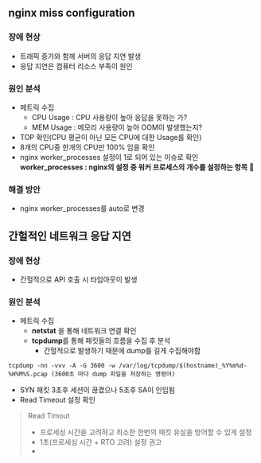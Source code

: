 
## nginx miss configuration
### 장애 현상
-  트래픽 증가와 함께 서버의 응답 지연 발생
-  응답 지연은 컴퓨터 리소스 부족이 원인

### 원인 분석
-  메트릭 수집
	- CPU Usage : CPU 사용량이 높아 응답을 못하는 가?
	- MEM Usage : 메모리 사용량이 높아 OOM이 발생했는지?
- TOP 확인(CPU 평균이 아닌 모든 CPU에 대한 Usage를 확인)
- 8개의 CPU중 한개의 CPU만 100% 임을 확인
- nginx worker_processes 설정이 1로 되어 있는 이슈로 확인
**worker_processes : nginx의 설정 중 워커 프로세스의 개수를 설정하는 항목**

### 해결 방안
- nginx worker_processes를 auto로 변경


## 간헐적인 네트워크 응답 지연
### 장애 현상
- 간헐적으로 API 호출 시 타임아웃이 발생

### 원인 분석
- 메트릭 수집
	- **netstat** 을 통해 네트워크 연결 확인
	- **tcpdump**를 통해 패킷들의 흐름을 수집 후 분석
		- 간헐적으로 발생하기 때문에 dump를 길게 수집해야함
```linux
tcpdump -nn -vvv -A -G 3600 -w /var/log/tcpdump/$(hostname)_%Y%m%d-%H%M%S.pcap (3600초 마다 dump 파일을 저장하는 명령어)
```
- SYN 패킷 3초후 세션이 끊겼으나 5초후 SA이 인입됨
- Read Timeout 설정 확인
>Read Timout
>- 프로세싱 시간을 고려하고 최소한 한번의 패킷 유실을 방어할 수 있게 설정
>- 1초(프로세싱 시간 + RTO 고려) 설정 권고
>- 